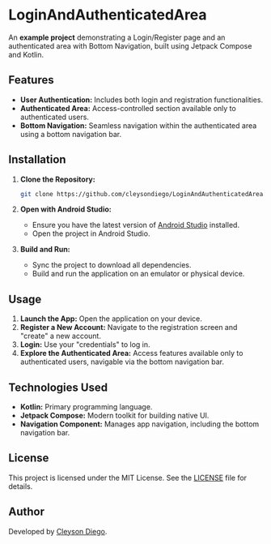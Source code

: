 # LoginAndAuthenticatedArea

An **example project** demonstrating a Login/Register page and an authenticated area with Bottom Navigation, built using Jetpack Compose and Kotlin.

## Features

- **User Authentication:** Includes both login and registration functionalities.
- **Authenticated Area:** Access-controlled section available only to authenticated users.
- **Bottom Navigation:** Seamless navigation within the authenticated area using a bottom navigation bar.

## Installation

1. **Clone the Repository:**

   ```bash
   git clone https://github.com/cleysondiego/LoginAndAuthenticatedArea.git
   ```

2. **Open with Android Studio:**

   - Ensure you have the latest version of [Android Studio](https://developer.android.com/studio) installed.
   - Open the project in Android Studio.

3. **Build and Run:**

   - Sync the project to download all dependencies.
   - Build and run the application on an emulator or physical device.

## Usage

1. **Launch the App:** Open the application on your device.
2. **Register a New Account:** Navigate to the registration screen and "create" a new account.
3. **Login:** Use your "credentials" to log in.
4. **Explore the Authenticated Area:** Access features available only to authenticated users, navigable via the bottom navigation bar.

## Technologies Used

- **Kotlin:** Primary programming language.
- **Jetpack Compose:** Modern toolkit for building native UI.
- **Navigation Component:** Manages app navigation, including the bottom navigation bar.

## License

This project is licensed under the MIT License. See the [LICENSE](LICENSE) file for details.

## Author

Developed by [Cleyson Diego](https://github.com/cleysondiego).
